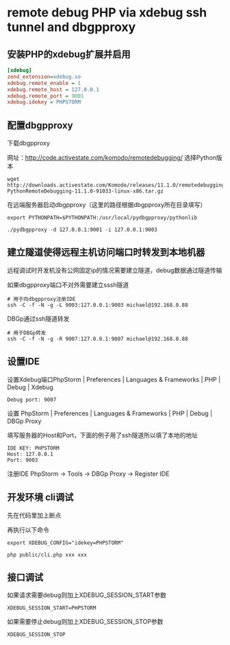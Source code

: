 # remote debug PHP via xdebug ssh tunnel and dbgpproxy

## 安装PHP的xdebug扩展并启用

```ini
[xdebug]
zend_extension=xdebug.so
xdebug.remote_enable = 1
xdebug.remote_host = 127.0.0.1
xdebug.remote_port = 9001
xdebug.idekey = PHPSTORM
```



## 配置dbgpproxy

下载dbgpproxy

网址：http://code.activestate.com/komodo/remotedebugging/ 选择Python版本

```
wget http://downloads.activestate.com/Komodo/releases/11.1.0/remotedebugging/Komodo-PythonRemoteDebugging-11.1.0-91033-linux-x86.tar.gz
```

在远端服务器启动dbgpproxy（这里的路径根据dbgpproxy所在目录填写）

```
export PYTHONPATH=$PYTHONPATH:/usr/local/pydbgpproxy/pythonlib
```

```
./pydbgpproxy -d 127.0.0.1:9001 -i 127.0.0.1:9003
```



## 建立隧道使得远程主机访问端口时转发到本地机器

远程调试时开发机没有公网固定ip的情况需要建立隧道，debug数据通过隧道传输

如果dbgpproxy端口不对外需要建立sssh隧道

```
# 用于向dbgpproxy注册IDE
ssh -C -f -N -g -L 9003:127.0.0.1:9003 michael@192.168.0.88
```

DBGp通过ssh隧道转发

```
# 用于DBGp转发
ssh -C -f -N -g -R 9007:127.0.0.1:9007 michael@192.168.0.88
```



## 设置IDE

设置Xdebug端口PhpStorm | Preferences | Languages & Frameworks | PHP | Debug | Xdebug

```
Debug port: 9007
```



设置 PhpStorm | Preferences | Languages & Frameworks | PHP | Debug | DBGp Proxy

填写服务器的Host和Port，下面的例子用了ssh隧道所以填了本地的地址

```
IDE KEY: PHPSTORM
Host: 127.0.0.1
Port: 9003
```

注册IDE PhpStorm -> Tools -> DBGp Proxy -> Register IDE



## 开发环境 cli调试

先在代码里加上断点

再执行以下命令

```
export XDEBUG_CONFIG="idekey=PHPSTORM"
```

```
php public/cli.php xxx xxx
```



## 接口调试

如果请求需要debug则加上XDEBUG_SESSION_START参数

```
XDEBUG_SESSION_START=PHPSTORM
```

如果需要停止debug则加上XDEBUG_SESSION_STOP参数

```
XDEBUG_SESSION_STOP
```

